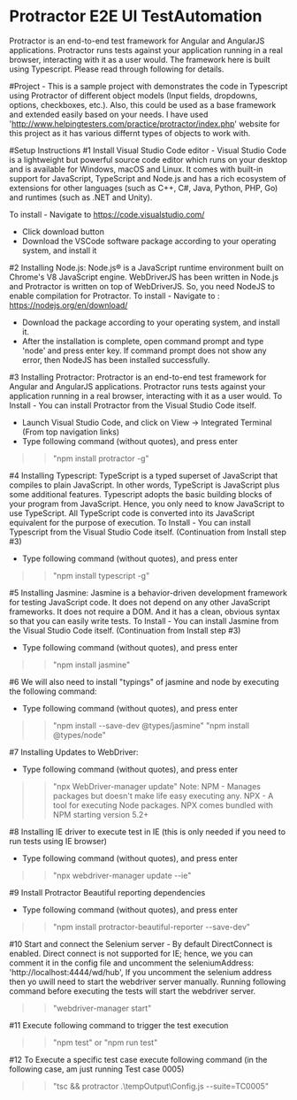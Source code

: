 # Protractor E2E UI TestAutomation
Protractor is an end-to-end test framework for Angular and AngularJS applications. Protractor runs tests against your application running in a real browser, interacting with it as a user would.  The framework here is built using Typescript.  Please read through following for details. 

#Project - This is a sample project with demonstrates the code in Typescript using Protractor of different object models (Input fields, dropdowns, options, checkboxes, etc.).  Also, this could be used as a base framework and extended easily based on your needs.  I have used 'http://www.helpingtesters.com/practice/protractor/index.php' website for this project as it has various differnt types of objects to work with.  

#Setup Instructions
#1 Install Visual Studio Code editor - Visual Studio Code is a lightweight but powerful source code editor which runs on your desktop and is available for Windows, macOS and Linux. It comes with built-in support for JavaScript, TypeScript and Node.js and has a rich ecosystem of extensions for other languages (such as C++, C#, Java, Python, PHP, Go) and runtimes (such as .NET and Unity). 

To install - Navigate to https://code.visualstudio.com/
- Click download button
- Download the VSCode software package according to your operating system, and install it

#2 Installing Node.js: Node.js® is a JavaScript runtime environment built on Chrome's V8 JavaScript engine.  WebDriverJS has been written in Node.js and Protractor is written on top of WebDriverJS. So, you need NodeJS to enable compilation for Protractor.
To install - Navigate to : https://nodejs.org/en/download/
- Download the package according to your operating system, and install it.
- After the installation is complete, open command prompt and type 'node' and press enter key.  If command prompt does not show any error, then NodeJS has been installed successfully.

#3 Installing Protractor: Protractor is an end-to-end test framework for Angular and AngularJS applications. Protractor runs tests against your application running in a real browser, interacting with it as a user would.
To Install - You can install Protractor from the Visual Studio Code itself.
- Launch Visual Studio Code, and click on View -> Integrated Terminal (From top navigation links)
- Type following command (without quotes), and press enter
>> "npm install protractor -g"

#4 Installing Typescript: TypeScript is a typed superset of JavaScript that compiles to plain JavaScript. In other words, TypeScript is JavaScript plus some additional features.  Typescript adopts the basic building blocks of your program from JavaScript. Hence, you only need to know JavaScript to use TypeScript. All TypeScript code is converted into its JavaScript equivalent for the purpose of execution.
To Install - You can install Typescript from the Visual Studio Code itself. (Continuation from Install step #3)
- Type following command (without quotes), and press enter
>> "npm install typescript -g"

#5 Installing Jasmine: Jasmine is a behavior-driven development framework for testing JavaScript code. It does not depend on any other JavaScript frameworks. It does not require a DOM. And it has a clean, obvious syntax so that you can easily write tests.
To Install - You can install Jasmine from the Visual Studio Code itself. (Continuation from Install step #3)
- Type following command (without quotes), and press enter
>> "npm install jasmine"

#6 We will also need to install "typings" of jasmine and node by executing the following command:
- Type following command (without quotes), and press enter
>> "npm install --save-dev @types/jasmine"
>> "npm install @types/node"

#7 Installing Updates to WebDriver:
- Type following command (without quotes), and press enter
>> "npx WebDriver-manager update"
Note:
NPM - Manages packages but doesn't make life easy executing any.
NPX - A tool for executing Node packages.  NPX comes bundled with NPM starting version 5.2+

#8 Installing IE driver to execute test in IE (this is only needed if you need to run tests using IE browser)
- Type following command (without quotes), and press enter
>> "npx webdriver-manager update --ie"

#9 Install Protractor Beautiful reporting dependencies
- Type following command (without quotes), and press enter
>> "npm install protractor-beautiful-reporter --save-dev"

#10 Start and connect the Selenium server - By default DirectConnect is enabled.  Direct connect is not supported for IE; hence, we you can comment it in the config file and uncomment the seleniumAddress: 'http://localhost:4444/wd/hub',
If you uncomment the selenium address then yo uwill need to start the webdriver server manually. Running following command before executing the tests will start the webdriver server.
>> "webdriver-manager start"

#11 Execute following command to trigger the test execution
>> "npm test" or "npm run test"

#12 To Execute a specific test case execute following command (in the following case, am just running Test case 0005)
>> "tsc && protractor .\\tempOutput\\Config.js --suite=TC0005"
